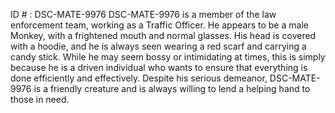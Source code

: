 ID # : DSC-MATE-9976
DSC-MATE-9976 is a member of the law enforcement team, working as a Traffic Officer. He appears to be a male Monkey, with a frightened mouth and normal glasses. His head is covered with a hoodie, and he is always seen wearing a red scarf and carrying a candy stick. While he may seem bossy or intimidating at times, this is simply because he is a driven individual who wants to ensure that everything is done efficiently and effectively. Despite his serious demeanor, DSC-MATE-9976 is a friendly creature and is always willing to lend a helping hand to those in need.